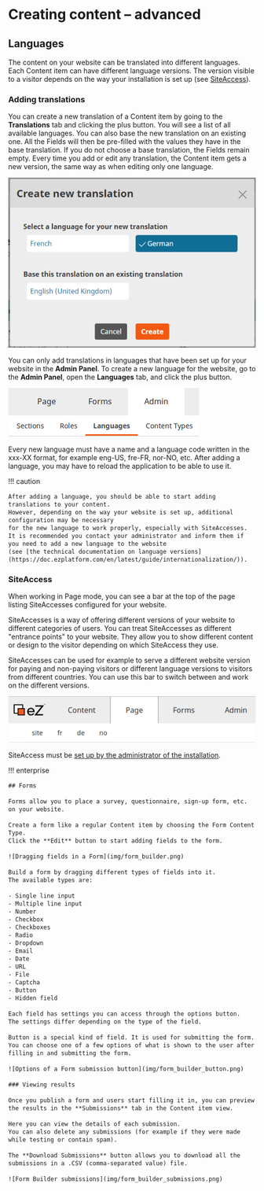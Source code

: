 # Creating content – advanced

## Languages

The content on your website can be translated into different languages. Each Content item can have different language versions.
The version visible to a visitor depends on the way your installation is set up (see [SiteAccess](#siteaccess)).

### Adding translations

You can create a new translation of a Content item by going to the **Translations** tab and clicking the plus button.
You will see a list of all available languages. You can also base the new translation on an existing one.
All the Fields will then be pre-filled with the values they have in the base translation.
If you do not choose a base translation, the Fields remain empty. Every time you add or edit any translation,
the Content item gets a new version, the same way as when editing only one language.

![Adding a new translation](img/adding_translation.png "Adding a new translation")

You can only add translations in languages that have been set up for your website in the **Admin Panel**.
To create a new language for the website, go to the **Admin Panel**, open the **Languages** tab, and click the plus button.

![Language button in the Admin Panel](img/admin_panel_language.png "Language button in the Admin Panel")

Every new language must have a name and a language code written in the xxx-XX format, for example eng-US, fre-FR, nor-NO, etc.
After adding a language, you may have to reload the application to be able to use it.

!!! caution

    After adding a language, you should be able to start adding translations to your content.
    However, depending on the way your website is set up, additional configuration may be necessary
    for the new language to work properly, especially with SiteAccesses.
    It is recommended you contact your administrator and inform them if you need to add a new language to the website
    (see [the technical documentation on language versions](https://doc.ezplatform.com/en/latest/guide/internationalization/)).

### SiteAccess

When working in Page mode, you can see a bar at the top of the page listing SiteAccesses configured for your website.

SiteAccesses is a way of offering different versions of your website to different categories of users.
You can treat SiteAccesses as different "entrance points" to your website. They allow you to show different content or design to the visitor depending on which SiteAccess they use.

SiteAccesses can be used for example to serve a different website version for paying and non-paying visitors
or different language versions to visitors from different countries.
You can use this bar to switch between and work on the different versions.

![Top bar with list of siteaccesses](img/siteaccess_bar.png "Top bar with list of SiteAccesses")

SiteAccess must be [set up by the administrator of the installation](https://doc.ezplatform.com/en/latest/guide/siteaccess/).

!!! enterprise

    ## Forms

    Forms allow you to place a survey, questionnaire, sign-up form, etc. on your website.

    Create a form like a regular Content item by choosing the Form Content Type.
    Click the **Edit** button to start adding fields to the form.

    ![Dragging fields in a Form](img/form_builder.png)

    Build a form by dragging different types of fields into it.
    The available types are:

    - Single line input
    - Multiple line input
    - Number
    - Checkbox
    - Checkboxes
    - Radio
    - Dropdown
    - Email
    - Date
    - URL
    - File
    - Captcha
    - Button
    - Hidden field

    Each field has settings you can access through the options button.
    The settings differ depending on the type of the field.

    Button is a special kind of field. It is used for submitting the form.
    You can choose one of a few options of what is shown to the user after filling in and submitting the form.

    ![Options of a Form submission button](img/form_builder_button.png)

    ### Viewing results

    Once you publish a form and users start filling it in, you can preview the results in the **Submissions** tab in the Content item view.

    Here you can view the details of each submission.
    You can also delete any submissions (for example if they were made while testing or contain spam).

    The **Download Submissions** button allows you to download all the submissions in a .CSV (comma-separated value) file.

    ![Form Builder submissions](img/form_builder_submissions.png)
